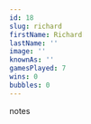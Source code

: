 ```yaml
---
id: 18
slug: richard
firstName: Richard
lastName: ''
image: ''
knownAs: ''
gamesPlayed: 7
wins: 0
bubbles: 0
---
```


notes
